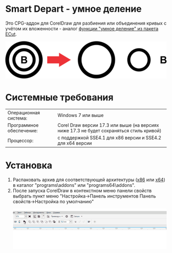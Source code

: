 <h1>Smart Depart - умное деление</h1>
Это CPG-аддон для CorelDraw для разбиения или объединения кривых с учётом их вложенности - аналог <a href=http://www.e-cut.ru/index.php?view=function&functionid=15>функции "умное деление" из пакета ECut</a>.<p><p><img src=Readme\1.svg>
<h1>Системные требования</h1>
<table  style="font-size:100%"><tr><td>Операционная система:<td>Windows 7 или выше
<tr><td>Программное обеспечение:<td>Corel Draw версии 17.3 или выше (на версиях ниже 17.3 не будет сохраняться стиль кривой)
<tr><td>Процессор:<td>с поддержкой SSE4.1 для x86 версии и SSE4.2 для x64 версии</table>
<h1>Установка</h1><ol>
<li>Распаковать архив для соответствующей архитектуры (<a href=https://github.com/fersatgit/SmartDepart/releases/download/v1.0/SmartDepart_x86.7z>x86</a> или <a href=https://github.com/fersatgit/SmartDepart/releases/download/v1.0/SmartDepart_x64.7z>x64</a>) в каталог "programs\addons" или "programs64\addons".
<li>После запуска CorelDraw в контекстном меню панели свойств выбрать пункт меню "Настройка->Панель инструментов Панель свойств->Настройка по умолчанию"
<p><img src=Readme\1.gif></ol>
